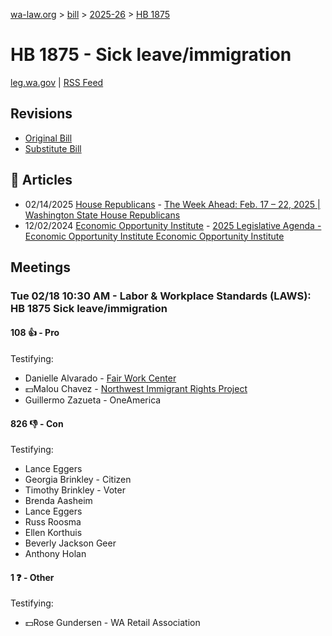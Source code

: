 [wa-law.org](/) > [bill](/bill/) > [2025-26](/bill/2025-26/) > [HB 1875](/bill/2025-26/hb/1875/)

# HB 1875 - Sick leave/immigration
[leg.wa.gov](https://app.leg.wa.gov/billsummary?BillNumber=1875&Year=2025&Initiative=false) | [RSS Feed](./rss.xml)

## Revisions
* [Original Bill](1/)
* [Substitute Bill](S/)

## 📰 Articles
* 02/14/2025 [House Republicans](/org/house_republicans/) - [The Week Ahead: Feb. 17 – 22, 2025 | Washington State House Republicans](https://houserepublicans.wa.gov/week/the-week-ahead-feb-17-22-2025/#:~:text=HB%201875)
* 12/02/2024 [Economic Opportunity Institute](/org/economic_opportunity_institute/) - [2025 Legislative Agenda - Economic Opportunity Institute Economic Opportunity Institute](https://www.opportunityinstitute.org/2025-legislative-agenda/#:~:text=House%20Bill%201875)

## Meetings
### Tue 02/18 10:30 AM - Labor & Workplace Standards (LAWS): HB 1875 Sick leave/immigration
#### 108 👍 - Pro
Testifying:
* Danielle Alvarado - [Fair Work Center](/org/fair_work_center/)
* 💵Malou Chavez - [Northwest Immigrant Rights Project](/org/northwest_immigrant_rights_project/)
* Guillermo Zazueta - OneAmerica

#### 826 👎 - Con
Testifying:
* Lance Eggers
* Georgia Brinkley - Citizen
* Timothy Brinkley - Voter
* Brenda Aasheim
* Lance Eggers
* Russ Roosma
* Ellen Korthuis
* Beverly Jackson Geer
* Anthony Holan

#### 1 ❓ - Other
Testifying:
* 💵Rose Gundersen - WA Retail Association
